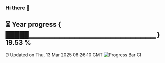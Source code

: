 ### Hi there 👋
⏳ Year progress { █████▁▁▁▁▁▁▁▁▁▁▁▁▁▁▁▁▁▁▁▁▁▁▁▁▁ } 19.53 %
---
⏰ Updated on Thu, 13 Mar 2025 06:26:10 GMT
![Progress Bar CI](https://github.com/liununu/liununu/workflows/Progress%20Bar%20CI/badge.svg)
